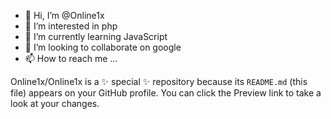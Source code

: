 - 👋 Hi, I’m @Online1x
- 👀 I’m interested in php
- 🌱 I’m currently learning JavaScript
- 💞️ I’m looking to collaborate on google
- 📫 How to reach me ...


Online1x/Online1x is a ✨ special ✨ repository because its `README.md` (this file) appears on your GitHub profile.
You can click the Preview link to take a look at your changes.
